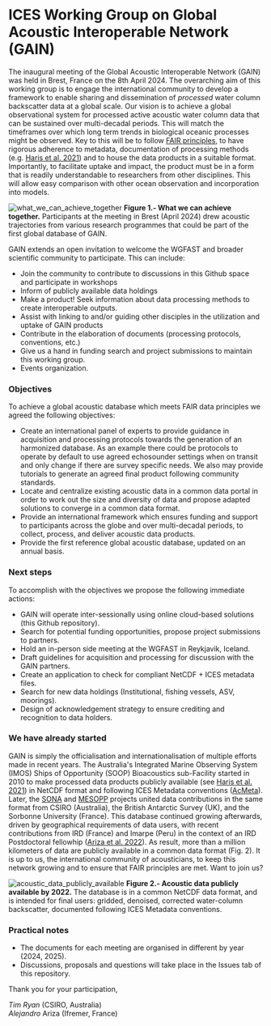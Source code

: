# ICES Working Group on Global Acoustic Interoperable Network (GAIN)

The inaugural meeting of the Global Acoustic Interoperable Network (GAIN) was held in Brest, France on the 8th April 2024. The overarching aim of this working group is to engage the international community to develop a framework to enable sharing and dissemination of *processed* water column backscatter data at a global scale. Our vision is to achieve a global observational system for processed active acoustic water column data that can be sustained over multi-decadal periods. This will match the timeframes over which long term trends in biological oceanic processes might be observed. Key to this will be to follow [FAIR principles](https://en.wikipedia.org/wiki/FAIR_data), to have rigorous adherence to metadata, documentation of processing methods (e.g. [Haris et al. 2021](https://doi.org/10.1038/s41597-020-00785-8)) and to house the data products in a suitable format. Importantly, to facilitate uptake and impact, the product must be in a form that is readily understandable to researchers from other disciplines. This will allow easy comparison with other ocean observation and incorporation into models. 

![what_we_can_achieve_together](https://github.com/ices-eg/wk_WKGAIN/assets/38434631/c5626c70-d645-4aaf-b5c1-317cdf5f8d15)
**Figure 1.- What we can achieve together.** Participants at the meeting in Brest (April 2024) drew acoustic trajectories from various research programmes that could be part of the first global database of GAIN.

GAIN extends an open invitation to welcome the WGFAST and broader scientific community to participate. This can include:  
- Join the community to contribute to discussions in this Github space and participate in workshops
- Inform of publicly available data holdings
- Make a product! Seek information about data processing methods to create interoperable outputs.
- Assist with linking to and/or guiding other disciples in the utilization and uptake of GAIN products
- Contribute in the elaboration of documents (processing protocols, conventions, etc.)
- Give us a hand in funding search and project submissions to maintain this working group.
- Events organization.
  
### Objectives
To achieve a global acoustic database which meets FAIR data principles we agreed the following objectives:
- Create an international panel of experts to provide guidance in acquisition and processing protocols towards the generation of an harmonized database. As an example there could be protocols to operate by default to use agreed echosounder settings when on transit and only change if there are survey specific needs. We also may provide tutorials to generate an agreed final product following community standards.
- Locate and centralize existing acoustic data in a common data portal in order to work out the size and diversity of data and propose adapted solutions to converge in a common data format.
- Provide an international framework which ensures funding and support to participants across the globe and over multi-decadal periods, to collect, process, and deliver acoustic data products. 
- Provide the first reference global acoustic database, updated on an annual basis.

### Next steps
To accomplish with the objectives we propose the following immediate actions:
- GAIN will operate inter-sessionally using online cloud-based solutions (this Github repository). 
- Search for potential funding opportunities, propose project submissions to partners.
- Hold an in-person side meeting at the WGFAST in Reykjavik, Iceland. 
- Draft guidelines for acquisition and processing for discussion with the GAIN partners.
- Create an application to check for compliant NetCDF + ICES metadata files.
- Search for new data holdings (Institutional, fishing vessels, ASV, moorings).
- Design of acknowledgement strategy to ensure crediting and recognition to data holders.

### We have already started
GAIN is simply the officialisation and internationalisation of multiple efforts made in recent years. The Australia's Integrated Marine Observing System (IMOS) Ships of Opportunity (SOOP) Bioacoustics sub-Facility started in 2010 to make processed data products publicly available (see [Haris et al. 2021](https://doi.org/10.1038/s41597-020-00785-8)) in NetCDF format and following ICES Metadata conventions ([AcMeta](https://github.com/ices-publications/AcMeta)). Later, the [SONA](https://www.bas.ac.uk/project/sona) and [MESOPP](https://cordis.europa.eu/project/id/692173) projects united data contributions in the same format from CSIRO (Australia), the British Antarctic Survey (UK), and the Sorbonne University (France). This database continued growing afterwards, driven by geographical requirements of data users, with recent contributions from IRD (France) and Imarpe (Peru) in the context of an IRD Postdoctoral fellowhip ([Ariza et al. 2022](https://www.nature.com/articles/s41558-022-01479-2)). As result, more than a million kilometers of data are publicly available in a common data format (Fig. 2). It is up to us, the international community of acousticians, to keep this network growing and to ensure that FAIR principles are met. Want to join us? 

![acoustic_data_publicly_available](https://github.com/ices-eg/wk_WKGAIN/assets/38434631/6e288675-cb49-4c86-872a-d567e9495248)
**Figure 2.- Acoustic data publicly available by 2022.** The database is in a common NetCDF data format, and is intended for final users: gridded, denoised, corrected water-column backscatter, documented following ICES Metadata conventions.

### Practical notes
- The documents for each meeting are organised in different by year (2024, 2025).
- Discussions, proposals and questions will take place in the Issues tab of this repository.

Thank you for your participation, 

*Tim Ryan* (CSIRO, Australia)  
*Alejandro* Ariza (Ifremer, France)
